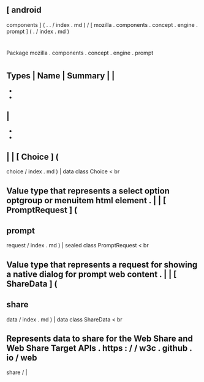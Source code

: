 [
android
-
components
]
(
.
.
/
index
.
md
)
/
[
mozilla
.
components
.
concept
.
engine
.
prompt
]
(
.
/
index
.
md
)
#
#
Package
mozilla
.
components
.
concept
.
engine
.
prompt
#
#
#
Types
|
Name
|
Summary
|
|
-
-
-
|
-
-
-
|
|
[
Choice
]
(
-
choice
/
index
.
md
)
|
data
class
Choice
<
br
>
Value
type
that
represents
a
select
option
optgroup
or
menuitem
html
element
.
|
|
[
PromptRequest
]
(
-
prompt
-
request
/
index
.
md
)
|
sealed
class
PromptRequest
<
br
>
Value
type
that
represents
a
request
for
showing
a
native
dialog
for
prompt
web
content
.
|
|
[
ShareData
]
(
-
share
-
data
/
index
.
md
)
|
data
class
ShareData
<
br
>
Represents
data
to
share
for
the
Web
Share
and
Web
Share
Target
APIs
.
https
:
/
/
w3c
.
github
.
io
/
web
-
share
/
|
